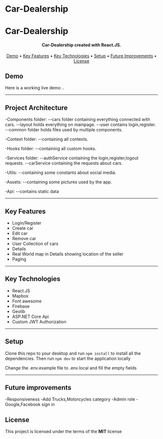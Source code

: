 # Car-Dealership

<h1>
Car-Dealership
</h1>

<h4 align="center">
   Car-Dealership created with React.JS.
</h4>

<p align="center">
<!-- after deploy -->
   <!-- <img src="https://airbnb-clone-krisko512-gmailcom.vercel.app" alt="Release" />
   <img src="https://airbnb-clone-krisko512-gmailcom.vercel.app" alt="Deployment" />
   <img src="https://img.shields.io/github/license/kivanov22/Airbnb-Clone" alt="License" /> -->
</p>

<p align="center">
  <a href="#demo">Demo</a> •
  <!-- <a href="#project-screenshots">Project Screenshots</a> • -->
  <a href="#key-features">Key Features</a> •
  <a href="#key-technologies">Key Technologies</a> •
  <a href="#setup">Setup</a> •
  <a href="#future-improvements">Future Improvements</a> •
  <a href="#license">License</a>
</p>

## Demo

Here is a working live demo ..

---

<!-- ## Project Screenshots

Here is some project screenshots ..

--- -->

## Project Architecture

-Components folder:
--cars folder containing everything connected with cars.
--layout holds everything on mainpage.
--user contains login,register.
--common folder holds files used by multiple components.

-Context folder:
--containing all contexts.

-Hooks folder:
--containing all custom hooks.

-Services folder:
--authService containing the login,register,logout requests.
--carService containing the requests about cars.

-Utils:
--containing some constants about social media.

-Assets:
--containing some pictures used by the app.

-Api:
--contains static data 

---

## Key Features

- Login/Register
- Create car
- Edit car
- Remove car
- User Collection of cars
- Details
- Real World map in Details showing location of the seller
- Paging


---

## Key Technologies

- React.JS
- Mapbox
- Font awesome
- Firebase
- Geolib
- ASP.NET Core Api
- Custom JWT Authorization

---

## Setup

Clone this repo to your desktop and run `npm install` to install all the dependencies.
Then run `npm dev` to start the application locally

Change the .env.example file to .env.local and fill the empty fields

---

## Future improvements

-Responsiveness
-Add Trucks,Motorcycles category
-Admin role
-Google,Facebook sign in

## License



This project is licensed under the terms of the **MIT** license